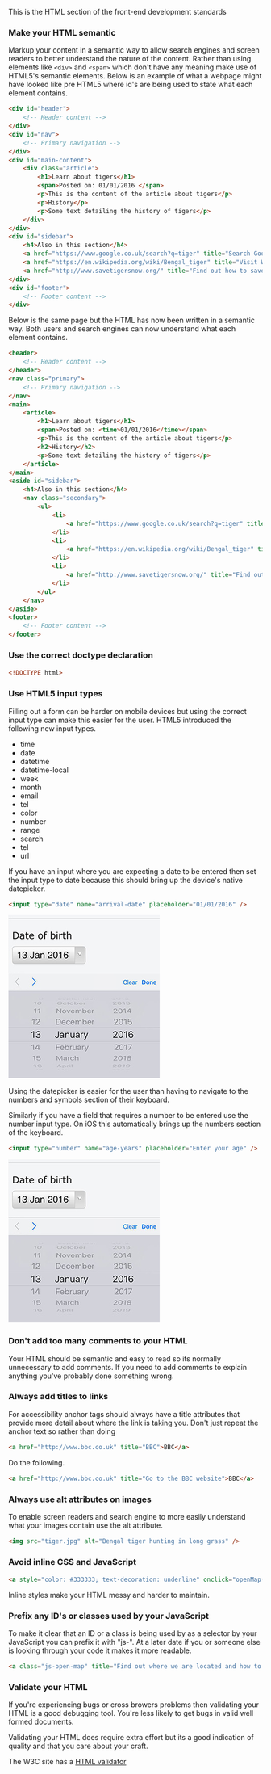 This is the HTML section of the front-end development standards

### Make your HTML semantic

Markup your content in a semantic way to allow search engines and screen readers to better understand the nature of the content.  Rather than using elements like `<div>` and `<span>` which don't have any meaning make use of HTML5's semantic elements.  Below is an example of what a webpage might have looked like pre HTML5 where id's are being used to state what each element contains.

```html
<div id="header">
	<!-- Header content -->
</div>
<div id="nav">
	<!-- Primary navigation -->
</div>
<div id="main-content">
	<div class="article">
		<h1>Learn about tigers</h1>
		<span>Posted on: 01/01/2016 </span>
		<p>This is the content of the article about tigers</p>
		<p>History</p>
		<p>Some text detailing the history of tigers</p>
	</div>
</div>
<div id="sidebar">
	<h4>Also in this section</h4>
	<a href="https://www.google.co.uk/search?q=tiger" title="Search Google for tigers">Tigers</a>
	<a href="https://en.wikipedia.org/wiki/Bengal_tiger" title="Visit Wikipedia to find out more about the Bengal tiger">Bengal tiger</a>
	<a href="http://www.savetigersnow.org/" title="Find out how to save tigers from extinction">Save tigers now</a>
</div>
<div id="footer">
	<!-- Footer content -->
</div>
```

Below is the same page but the HTML has now been written in a semantic way.  Both users and search engines can now understand what each element contains.


```html
<header>
	<!-- Header content -->
</header>
<nav class="primary">
	<!-- Primary navigation -->
</nav>
<main>
	<article>
		<h1>Learn about tigers</h1>
		<span>Posted on: <time>01/01/2016</time></span>
		<p>This is the content of the article about tigers</p>
		<h2>History</h2>
		<p>Some text detailing the history of tigers</p>
	</article>
</main>
<aside id="sidebar">
	<h4>Also in this section</h4>
	<nav class="secondary">
		<ul>
			<li>
				<a href="https://www.google.co.uk/search?q=tiger" title="Search Google for tigers">Tigers</a>
			</li>
			<li>
				<a href="https://en.wikipedia.org/wiki/Bengal_tiger" title="Visit Wikipedia to find out more about the Bengal tiger">Bengal tiger</a>
			</li>
			<li>
				<a href="http://www.savetigersnow.org/" title="Find out how to save tigers from extinction">Save tigers now</a>
			</li>
		</ul>
	</nav>
</aside>
<footer>
	<!-- Footer content -->
</footer>
```

### Use the correct doctype declaration

````html
<!DOCTYPE html>
````

### Use HTML5 input types

Filling out a form can be harder on mobile devices but using the correct input type can make this easier for the user.  HTML5 introduced the following new input types.  

- time
- date
- datetime
- datetime-local
- week
- month
- email
- tel
- color
- number
- range
- search
- tel
- url

If you have an input where you are expecting a date to be entered then set the input type to date because this should bring up the device's native datepicker.  

````html
<input type="date" name="arrival-date" placeholder="01/01/2016" />
````

![iOS date input](images/ios-date-input.jpg "iOS keyboard when using date input")

Using the datepicker is easier for the user than having to navigate to the numbers and symbols section of their keyboard.  

Similarly if you have a field that requires a number to be entered use the number input type.  On iOS this automatically brings up the numbers section of the keyboard.  

````html
<input type="number" name="age-years" placeholder="Enter your age" />
````

![iOS number input](images/ios-date-input.jpg "iOS keyboard when using number input")

### Don't add too many comments to your HTML

Your HTML should be semantic and easy to read so its normally unnecessary to add comments.  If you need to add comments to explain anything you've probably done something wrong.  

### Always add titles to links

For accessibility anchor tags should always have a title attributes that provide more detail about where the link is taking you.  Don't just repeat the anchor text so rather than doing

````html
<a href="http://www.bbc.co.uk" title="BBC">BBC</a>
````

Do the following.

````html
<a href="http://www.bbc.co.uk" title="Go to the BBC website">BBC</a>
````

### Always use alt attributes on images

To enable screen readers and search engine to more easily understand what your images contain use the alt attribute.  

````html
<img src="tiger.jpg" alt="Bengal tiger hunting in long grass" />
````

### Avoid inline CSS and JavaScript

````html
<a style="color: #333333; text-decoration: underline" onclick="openMap()">Contact us</a>
````

Inline styles make your HTML messy and harder to maintain.  

### Prefix any ID's or classes used by your JavaScript

To make it clear that an ID or a class is being used by as a selector by your JavaScript you can prefix it with "js-".  At a later date if you or someone else is looking through your code it makes it more readable.  

````html
<a class="js-open-map" title="Find out where we are located and how to contact us">Contact us</a>
````

### Validate your HTML

If you're experiencing bugs or cross browers problems then validating your HTML is a good debugging tool.  You're less likely to get bugs in valid well formed documents.

Validating your HTML does require extra effort but its a good indication of quality and that you care about your craft.  

The W3C site has a [HTML validator](https://validator.w3.org/)